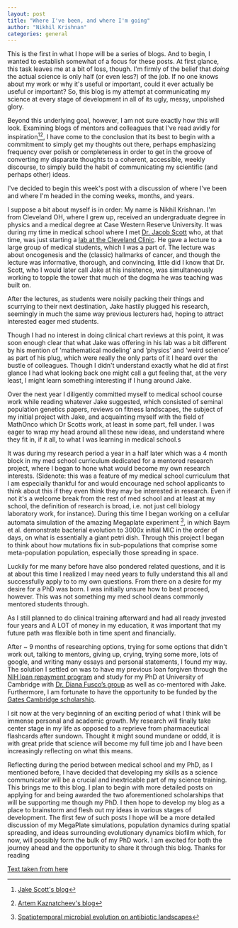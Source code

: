 ```yaml
---
layout: post
title: "Where I've been, and where I'm going"
author: "Nikhil Krishnan"
categories: general
---
```


This is the first in what I hope will be a series of blogs. And to begin, I wanted to establish somewhat of a focus for these posts. At first glance, this task leaves me at a bit of loss, though. I'm firmly of the belief that <i>doing</i> the actual science is only half (or even less?) of the job. If no one knows about my work or why it's useful or important, could it ever actually be useful or important? So, this blog is my attempt at communicating my science at every stage of development in all of its ugly, messy, unpolished glory. 

Beyond this underlying goal, however, I am not sure exactly how this will look. Examining blogs of mentors and colleagues that I've read avidly for inspiration[^1][^2], I have come to the conclusion that its best to begin with a commitment to simply get my thoughts out there, perhaps emphasizing frequency over polish or completeness in order to get in the groove of converting my disparate thoughts to a coherent, accessible, weekly discourse, to simply build the habit of communicating my scientific (and perhaps other) ideas.

I've decided to begin this week's post with a discussion of where I've been and where I'm headed in the coming weeks, months, and years.

I suppose a bit about myself is in order: My name is Nikhil Krishnan. I'm from Cleveland OH, where I grew up, received an undergraduate degree in physics and a medical degree at Case Western Reserve University. It was during my time in medical school where I met [Dr. Jacob Scott](https://twitter.com/CancerConnector) who, at that time, was just starting a [lab at the Cleveland Clinic](https://www.lerner.ccf.org/thor/scott/lab/). He gave a lecture to a large group of medical students, which I was a part of. The lecture was about oncogenesis and the (classic) hallmarks of cancer, and though the lecture was informative, thorough, and convincing, little did I know that Dr. Scott, who I would later call Jake at his insistence, was simultaneously working to topple the tower that much of the dogma he was teaching was built on.

After the lectures, as students were noisily packing their things and scurrying to their next destination, Jake hastily plugged his research, seemingly in much the same way previous lecturers had, hoping to attract interested eager med students. 

Though I had no interest in doing clinical chart reviews at this point, it was soon enough clear that what Jake was offering in his lab was a bit different by his mention of 'mathematical modeling’ and ‘physics’ and ‘weird science’ as part of his plug, which were really the only parts of it I heard over the bustle of colleagues. Though I didn't understand exactly what he did at first glance I had what looking back one might call a gut feeling that, at the very least, I might learn something interesting if I hung around Jake.

Over the next year I diligently committed myself to medical school course work while reading whatever Jake suggested, which consisted of seminal population genetics papers, reviews on fitness landscapes, the subject of my initial project with Jake, and acquainting myself with the field of MathOnco which Dr Scotts work, at least in some part, fell under. I was eager to wrap my head around all these new ideas, and understand where they fit in, if it all, to what I was learning in medical school.s

It was during my research period a year in a half later which was a 4 month block in my med school curriculum dedicated for a mentored research project, where I began to hone what would become my own research interests. (Sidenote: this was a feature of my medical school curriculum that I am especially thankful for and would encourage ned school applicants to think about this if they even think they may be interested in research. Even if not it's a welcome break from the rest of med school and at least at my school, the definition of research is broad, i.e. not just cell biology laboratory work, for instance). During this time I began working on a cellular automata simulation of the amazing Megaplate experiment [^3], in which Baym et al. demonstrate bacterial evolution to 3000x initial MIC in the order of days, on what is essentially a giant petri dish. Through this project I began to think about how mutations fix in sub-populations that comprise some meta-population population, especially those spreading in space. 

Luckily for me many before have also pondered related questions, and it is at about this time I realized I may need years to fully understand this all and successfully apply to to my own questions. From there on a desire for my desire for a PhD was born. I was initially unsure how to best proceed, however. This was not something my med school deans commonly mentored students through.

As I still planned to do clinical training afterward and had all ready jnvested four years and A LOT of money in my education, it was important that my future path was flexible both in time spent and financially. 

After ~ 9 months of researching options, trying for some options that didn't work out, talking to mentors, giving up, crying, trying some more, lots of google, and writing many essays and personal statements, I found my way. The solution I settled on was to have my previous loan forgiven through the [NIH loan repayment program](https://www.lrp.nih.gov/) and study for my PhD at University of Cambridge with [Dr. Diana Fusco’s group](https://dianafusco.wixsite.com/fuscolab) as well as co-mentored with Jake. Furthermore, I am fortunate to have the opportunity to be funded by the [Gates Cambridge scholarship](https://www.gatescambridge.org/).

I sit now at the very beginning of an exciting period of what I think will be immense personal and academic growth. My research will finally  take center stage in my life as opposed to a reprieve from pharmaceutical flashcards after sundown. Thought it might sound mundane or oddd, it is with great pride that science will become my full time job and I have been increasingly reflecting on what this means.

Reflecting during the period between medical school and my PhD, as I mentioned before, I have decided that developing my skills as a science communicator will be a crucial and inextricable part of my science training. This brings me to this blog. I plan to begin with more detailed posts on applying for and being awarded the two aforementioned scholarships that will be supporting me though my PhD. I then hope to develop my blog as a place to brainstorm and flesh out my ideas in various stages of development. The first few of such posts I hope will be a more detailed discussion of my MegaPlate simulations, population dynamics during spatial spreading, and ideas surrounding evolutionary dynamics biofilm which, for now, will possibly form the bulk of my PhD work. I am excited for both the journey ahead and the opportunity to share it through this blog. Thanks for reading



[Text taken from here](http://sherlock-holm.es/stories/html/card.html)

[^1]: [Jake Scott's blog](http://cancerconnector.blogspot.com/)
[^2]: [Artem Kaznatcheev's blog](https://egtheory.wordpress.com/author/kaznatcheev/)
[^3]: [Spatiotemporal microbial evolution on antibiotic landscapes](https://science.sciencemag.org/content/353/6304/1147)

